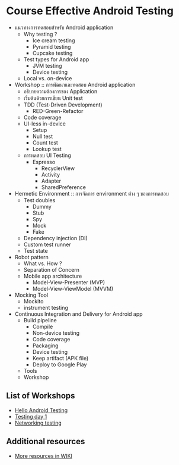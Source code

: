 # Course Effective Android Testing

* แนวทางการทดสอบสำหรับ Android application
  * Why testing ?
    * Ice cream testing
    * Pyramid testing
    * Cupcake testing
  * Test types for Android app
    * JVM testing
    * Device testing
  * Local vs. on-device
* Workshop :: การพัฒนาและทดสอบ Android application
  * อธิบายความต้องการของ Application
  * เริ่มต้นด้วยการเขียน Unit test
  * TDD (Test-Driven Development)
    * RED-Green-Refactor
  * Code coverage
  * UI-less in-device
    * Setup
    * Null test
    * Count test
    * Lookup test
  * การทดสอบ UI Testing
    * Espresso
      * RecyclerView
      * Activity
      * Adapter
      * SharedPreference
* Hermetic Environment :: การจัดการ environment ต่าง ๆ ของการทดสอบ
  * Test doubles
    * Dummy
    * Stub
    * Spy
    * Mock
    * Fake
  * Dependency injection (DI)
  * Custom test runner
  * Test state
* Robot pattern
  * What vs. How ?
  * Separation of Concern
  * Mobile app architecture
    * Model-View-Presenter (MVP)
    * Model-View-ViewModel (MVVM)
* Mocking Tool
  * Mockito
  * instrument testing
* Continuous Integration and Delivery for Android app
  * Build pipeline
    * Compile
    * Non-device testing
    * Code coverage
    * Packaging
    * Device testing
    * Keep artifact (APK file)
    * Deploy to Google Play
  * Tools
  * Workshop
  
 ## List of Workshops
 * [Hello Android Testing](https://github.com/up1/demo_hello_android_testing)
 * [Testing day 1](https://github.com/up1/workshop_android_testing_day01)
 * [Networking testing](https://github.com/up1/workshop_android_testing_with_networking)
 
 ## Additional resources
 * [More resources in WIKI](https://github.com/up1/course-effective-android-testing/wiki)
